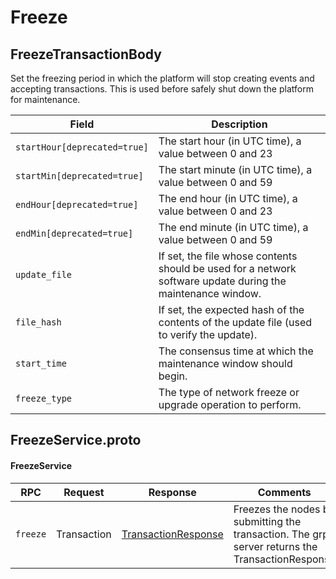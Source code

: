 # Freeze

## FreezeTransactionBody

Set the freezing period in which the platform will stop creating events and accepting transactions. This is used before safely shut down the platform for maintenance.

| Field                        | Description                                                                                                 |
| ---------------------------- | ----------------------------------------------------------------------------------------------------------- |
| `startHour[deprecated=true]` | The start hour (in UTC time), a value between 0 and 23                                                      |
| `startMin[deprecated=true]`  | The start minute (in UTC time), a value between 0 and 59                                                    |
| `endHour[deprecated=true]`   | The end hour (in UTC time), a value between 0 and 23                                                        |
| `endMin[deprecated=true]`    | The end minute (in UTC time), a value between 0 and 59                                                      |
| `update_file`                | If set, the file whose contents should be used for a network software update during the maintenance window. |
| `file_hash`                  | If set, the expected hash of the contents of the update file (used to verify the update).                   |
| `start_time`                 | The consensus time at which the maintenance window should begin.                                            |
| `freeze_type`                | The type of network freeze or upgrade operation to perform.                                                 |

## FreezeService.proto

#### FreezeService

| RPC      | Request     | Response                                                                 | Comments                                                                                         |
| -------- | ----------- | ------------------------------------------------------------------------ | ------------------------------------------------------------------------------------------------ |
| `freeze` | Transaction | [TransactionResponse](../cryptocurrency-accounts/transactionresponse.md) | Freezes the nodes by submitting the transaction. The grpc server returns the TransactionResponse |
